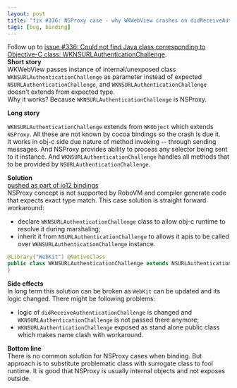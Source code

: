 ```yaml
---
layout: post
title: "fix #336: NSProxy case - why WKWebView crashes on didReceiveAuthenticationChallenge"
tags: [bug, binding]
---
```

Follow up to [issue #336: Could not find Java class corresponding to Objective-C class: WKNSURLAuthenticationChallenge](https://github.com/MobiVM/robovm/issues/336).  
**Short story**  
WKWebView passes instance of internal/unexposed class `WKNSURLAuthenticationChallenge` as parameter instead of expected `NSURLAuthenticationChallenge`, and `WKNSURLAuthenticationChallenge` doesn't extends from expected type.  
Why it works? Because `WKNSURLAuthenticationChallenge` is NSProxy.  

**Long story**  
<!-- more -->
`WKNSURLAuthenticationChallenge` extends from `WKObject` which extends `NSProxy`. All these are not known by cocoa bindings so the crash is due it.  
It works in obj-c side due nature of method invoking -- through sending messages. And NSProxy provides ability to process any selector being sent to it instance. And `WKNSURLAuthenticationChallenge` handles all methods that to be provided by `NSURLAuthenticationChallenge`.

**Solution**  
[pushed as part of io12 bindings](https://github.com/MobiVM/robovm/pull/335/commits/05b08d640efd7eef198c8f3080ed673696e94e21)  
NSProxy concept is not supported by RoboVM and compiler generate code that expects exact type match. This case solution is straight forward workaround:  
- declare `WKNSURLAuthenticationChallenge` class to allow obj-c runtime to resolve it during marshaling;
- inherit it from `NSURLAuthenticationChallenge` to allows it apis to be called over `WKNSURLAuthenticationChallenge` instance.  

```java
@Library("WebKit") @NativeClass
public class WKNSURLAuthenticationChallenge extends NSURLAuthenticationChallenge {
}
```

**Side effects**  
In long term this solution can be broken as `WebKit` can be updated and its logic changed. There might be following problems:
- logic of `didReceiveAuthenticationChallenge` is changed and `WKNSURLAuthenticationChallenge` is not passed there anymore;
- `WKNSURLAuthenticationChallenge` exposed as stand alone public class which makes name clash with workaround.

**Bottom line**  
There is no common solution for NSProxy cases when binding. But approach is to substitute problematic class with surrogate class to fool runtime. It is good that NSProxy is usually internal objects and not exposes outside. 
